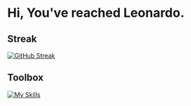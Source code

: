 # Hi, You've reached Leonardo.

## Streak
[![GitHub Streak](https://streak-stats.demolab.com/?user=LeonardoRubuz&theme=dark)](https://git.io/streak-stats)
<!-- <div align="center">
  <a href="https://github.com/DenverCoder1/github-readme-streak-stats">
    <img width="400" src="https://github-readme-streak-stats-eight.vercel.app/?user=LeonardoRubuz&theme=dark" alt="GitHub Streak" />
  </a>
</div> -->

## Toolbox
[![My Skills](https://skillicons.dev/icons?i=html,css,tailwind,js,ts,nodejs,react,nextjs,express,py,django,php,symfony,figma,mint,bash,wordpress,postgres,mysql&perline=9)](https://skillicons.dev)

